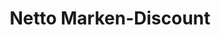 ---
title: "Netto Marken-Discount"
url: /bad-fallingbostel/netto-marken-discount/
shop: Supermarkt
---